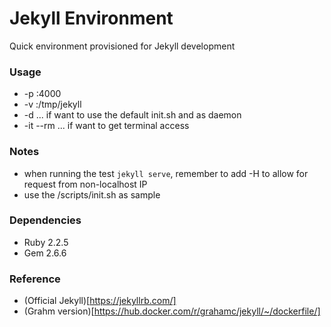 Jekyll Environment
===================

Quick environment provisioned for Jekyll development

### Usage

* -p <host-ip>:4000
* -v <development-dir>:/tmp/jekyll
* -d ... if want to use the default init.sh and as daemon
* -it --rm ... if want to get terminal access

### Notes

* when running the test `jekyll serve`, remember to add -H to allow for request from non-localhost IP
* use the /scripts/init.sh as sample

### Dependencies

* Ruby 2.2.5
* Gem 2.6.6

### Reference

* (Official Jekyll)[https://jekyllrb.com/]
* (Grahm version)[https://hub.docker.com/r/grahamc/jekyll/~/dockerfile/]
